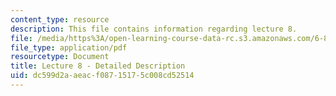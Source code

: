 ```yaml
---
content_type: resource
description: This file contains information regarding lecture 8.
file: /media/https%3A/open-learning-course-data-rc.s3.amazonaws.com/6-851-advanced-data-structures-spring-2012/dc599d2aaeacf08715175c008cd52514_MIT6_851S12_Lecture8.pdf
file_type: application/pdf
resourcetype: Document
title: Lecture 8 - Detailed Description
uid: dc599d2a-aeac-f087-1517-5c008cd52514
---
```

